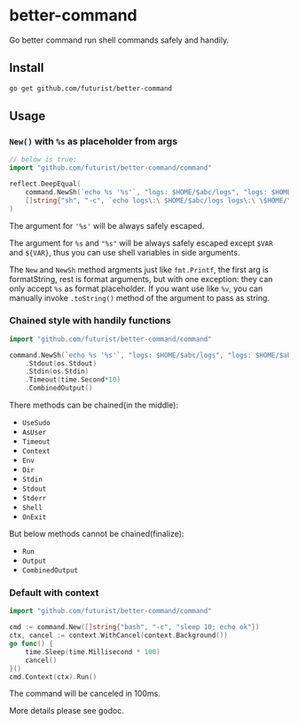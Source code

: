 # better-command

Go better command run shell commands safely and handily.

## Install

```sh
go get github.com/futurist/better-command
```

## Usage

### `New()` with `%s` as placeholder from args

```go
// below is true:
import "github.com/futurist/better-command/command"

reflect.DeepEqual(
    command.NewSh(`echo %s '%s'`, "logs: $HOME/$abc/logs", "logs: $HOME/$abc/logs").Args,
    []string{"sh", "-c", `echo logs\:\ $HOME/$abc/logs logs\:\ \$HOME/\$abc/logs `}
)
```

The argument for `'%s'` will be always safely escaped.

The argument for `%s` and `"%s"` will be always safely escaped except `$VAR` and `${VAR}`, thus you can use shell variables in side arguments.

The `New` and `NewSh` method argments just like `fmt.Printf`, the first arg is formatString, rest is format arguments, but with one exception: they can only accept `%s` as format placeholder. If you want use like `%v`, you can manually invoke `.toString()` method of the argument to pass as string.

### Chained style with handily functions

```go
import "github.com/futurist/better-command/command"

command.NewSh(`echo %s '%s'`, "logs: $HOME/$abc/logs", "logs: $HOME/$abc/logs")
    .Stdout(os.Stdout)
    .Stdin(os.Stdin)
    .Timeout(time.Second*10)
    .CombinedOutput()
```

There methods can be chained(in the middle):

- `UseSudo`
- `AsUser`
- `Timeout`
- `Context`
- `Env`
- `Dir`
- `Stdin`
- `Stdout`
- `Stderr`
- `Shell`
- `OnExit`

But below methods cannot be chained(finalize):

- `Run`
- `Output`
- `CombinedOutput`

### Default with context

```go
import "github.com/futurist/better-command/command"

cmd := command.New([]string{"bash", "-c", "sleep 10; echo ok"})
ctx, cancel := context.WithCancel(context.Background())
go func() {
    time.Sleep(time.Millisecond * 100)
    cancel()
}()
cmd.Context(ctx).Run()
```

The command will be canceled in 100ms.

More details please see godoc.

